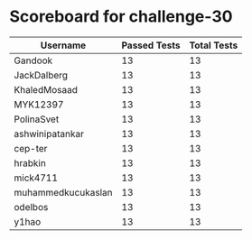 # Scoreboard for challenge-30
| Username   | Passed Tests | Total Tests |
|------------|--------------|-------------|
| Gandook | 13 | 13 |
| JackDalberg | 13 | 13 |
| KhaledMosaad | 13 | 13 |
| MYK12397 | 13 | 13 |
| PolinaSvet | 13 | 13 |
| ashwinipatankar | 13 | 13 |
| cep-ter | 13 | 13 |
| hrabkin | 13 | 13 |
| mick4711 | 13 | 13 |
| muhammedkucukaslan | 13 | 13 |
| odelbos | 13 | 13 |
| y1hao | 13 | 13 |
